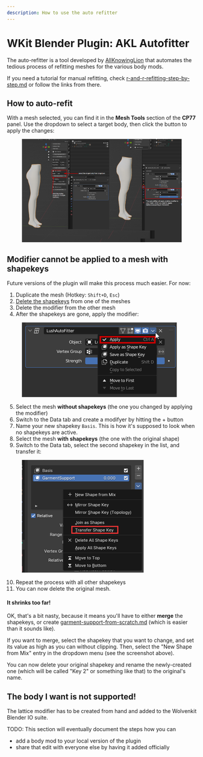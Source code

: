 ```yaml
---
description: How to use the auto refitter
---
```


# WKit Blender Plugin: AKL Autofitter

The auto-refitter is a tool developed by [AllKnowingLion](https://app.gitbook.com/u/ntwa3K86ZPgEhR4Ds0rOU5qaKHm1 "mention") that automates the tedious process of refitting meshes for the various body mods.

If you need a tutorial for manual refitting, check [r-and-r-refitting-step-by-step.md](../../modding-guides/items-equipment/recolours-and-refits/r-and-r-refitting-step-by-step.md "mention") or follow the links from there.

## How to auto-refit

With a mesh selected, you can find it in the **Mesh Tools** section of the **CP77** panel. Use the dropdown to select a target body, then click the button to apply the changes:

<figure><img src="../../../.gitbook/assets/blender_plugin_autorefitter.png" alt=""><figcaption></figcaption></figure>

## Modifier cannot be applied to a mesh with shapekeys

Future versions of the plugin will make this process much easier. For now:

1. Duplicate the mesh (Hotkey: `Shift+D`, `Esc`)
2. [Delete the shapekeys](../../3d-modelling/troubleshooting-your-mesh-edits.md#option-2-guaranteed-to-work-delete-garmentsupport-from-the-mesh) from one of the meshes
3. Delete the modifier from the other mesh
4. After the shapekeys are gone, apply the modifier:

<div align="left">

<figure><img src="../../../.gitbook/assets/blender_plugin_apply_modifier.png" alt=""><figcaption></figcaption></figure>

</div>

5. Select the mesh **without shapekeys** (the one you changed by applying the modifier)
6. Switch to the Data tab and create a modifyer by hitting the + button
7. Name your new shapekey `Basis`. This is how it's supposed to look when no shapekeys are active.
8. Select the mesh **with shapekeys** (the one with the original shape)
9. Switch to the Data tab, select the second shapekey in the list, and transfer it:

<div align="left">

<figure><img src="../../../.gitbook/assets/blender_plugin_transfer_shapekeys.png" alt=""><figcaption></figcaption></figure>

</div>

10. Repeat the process with all other shapekeys
11. You can now delete the original mesh.

#### It shrinks too far!

OK, that's a bit nasty, because it means you'll have to either **merge** the shapekeys, or create [garment-support-from-scratch.md](../../3d-modelling/garment-support-how-does-it-work/garment-support-from-scratch.md "mention") (which is easier than it sounds like).&#x20;

If you want to merge, select the shapekey that you want to change, and set its value as high as you can without clipping. Then, select the "New Shape from Mix" entry in the dropdown menu (see the screenshot above).&#x20;

You can now delete your original shapekey and rename the newly-created one (which will be called "Key 2" or something like that) to the original's name.

## The body I want is not supported!

The lattice modifier has to be created from hand and added to the Wolvenkit Blender IO suite.

TODO: This section will eventually document the steps how you can&#x20;

* add a body mod to your local version of the plugin
* share that edit with everyone else by having it added officially

